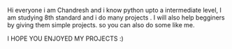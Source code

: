 Hi everyone i am Chandresh and i know python upto a intermediate level, I am studying 8th standard and i do many projects .
I will also help begginers by giving them simple projects. so you can also do some like me.

I HOPE YOU ENJOYED MY PROJECTS :)
